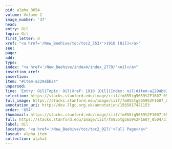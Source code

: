 ```yaml
---
pid: alpha_0654
volume: Volume 2
image_number: '37'
head: 
entry: Oil
topic: Oil
first_letter: O
xref: "<a href='/New_Beehive/toc/toc2_353/'>1910 [Oil]</a>"
see: 
page: 
add: 
type: 
index: "<a href='/New_Beehive/index4/index_2779/'>oil</a>"
insertion_xref: 
insertion: 
item: "#item-a229abb24"
unparsed: 
line: 'Entry: Oil|Topic: Oil|Xref: 1910 [Oil]|Index: oil|#item-a229abb24'
selection: https://stacks.stanford.edu/image/iiif/fm855tg5659%2F1607_0504/314,2668,3043,354/full/0/default.jpg
full_image: https://stacks.stanford.edu/image/iiif/fm855tg5659%2F1607_0504/full/full/0/default.jpg
annotation_uri: http://dev.llgc.org.uk/annotation/1565017421153
order: '654'
thumbnail: https://stacks.stanford.edu/image/iiif/fm855tg5659%2F1607_0504/314,2668,600,180/250,/0/default.jpg
full: https://stacks.stanford.edu/image/iiif/fm855tg5659%2F1607_0504/314,2668,3043,354/full/0/default.jpg
label: Oil
location: "<a href='/New_Beehive/toc/toc2_027/'>Full Page</a>"
layout: alpha_item
collection: alpha4
---
```

